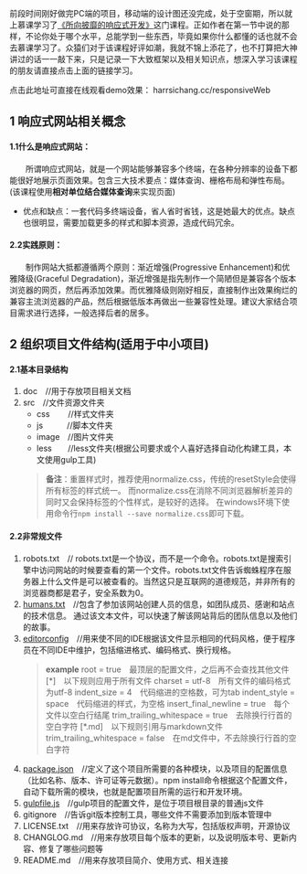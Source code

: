 前段时间刚好做完PC端的项目，移动端的设计图还没完成，处于空窗期，所以就上慕课学习了[《所向披靡的响应式开发》](http://coding.imooc.com/class/chapter/50.html)这门课程。正如作者在第一节中说的那样，不论你处于哪个水平，总能学到一些东西，毕竟如果你什么都懂的话也就不会去慕课学习了。众猿们对于该课程好评如潮，我就不锦上添花了，也不打算把大神讲过的话一一敲下来，只是记录一下大致框架以及相关知识点，想深入学习该课程的朋友请直接点击上面的链接学习。

点击此地址可直接在线观看demo效果： harrsichang.cc/responsiveWeb

## 1 响应式网站相关概念
#### 1.1什么是响应式网站：
&emsp;&emsp;所谓响应式网站，就是一个网站能够兼容多个终端，在各种分辨率的设备下都能很好地展示页面效果。包含三大技术要点：媒体查询、栅格布局和弹性布局。(该课程使用**相对单位结合媒体查询**来实现页面)
  - 优点和缺点：一套代码多终端设备，省人省时省钱，这是她最大的优点。缺点也很明显，需要加载更多的样式和脚本资源，造成代码冗余。 

#### 2.2实践原则：
&emsp;&emsp;制作网站大抵都遵循两个原则：渐近增强(Progressive Enhancement)和优雅降级(Graceful Degradation)，渐近增强是指先制作一个简陋但是兼容各个版本浏览器的网页，然后再添加效果。而优雅降级则刚好相反，直接制作出效果绚烂的兼容主流浏览器的产品，然后根据低版本再做出一些兼容性处理。建议大家结合项目需求进行选择，一般选择后者的居多。

## 2 组织项目文件结构(适用于中小项目)
#### 2.1基本目录结构
1. doc　//用于存放项目相关文档
2. src　//文件资源文件夹
   - css　　  //样式文件夹
   - js　　　//脚本文件夹
   - image　//图片文件夹
   - less　　//less文件夹(根据公司要求或个人喜好选择自动化构建工具，本文使用gulp工具)
    > **备注**：重置样式时，推荐使用normalize.css，传统的resetStyle会使得所有标签的样式统一。
    > 而normalize.css在消除不同浏览器解析差异的同时又会保持标签的个性样式，是较好的选择。
    > 在windows环境下使用命令行`npm install --save normalize.css`即可下载。

#### 2.2非常规文件
1. robots.txt　// robots.txt是一个协议，而不是一个命令。robots.txt是搜索引擎中访问网站的时候要查看的第一个文件。robots.txt文件告诉蜘蛛程序在服务器上什么文件是可以被查看的。当然这只是互联网的道德规范，并非所有的浏览器商都是君子，安全系数为0。
2. [humans.txt](http://www.humanstxt.org.cn/)　//包含了参加该网站创建人员的信息，如团队成员、感谢和站点的技术信息。 通过该文本文件，可以快速了解该网站背后的团队信息以及他们的故事。
3. [editorconfig](http://editorconfig.org/)　//用来使不同的IDE根据该文件显示相同的代码风格，便于程序员在不同IDE中维护，包括缩进格式、编码格式、换行规格。
    > **example**
    > root = true　最顶层的配置文件，之后再不会查找其他文件
    > [\*]　以下规则应用于所有文件
    > charset = utf-8　所有文件的编码格式为utf-8
    > indent_size = 4　代码缩进的空格数，可为tab
    > indent_style = space　代码缩进的样式，为空格
    > insert_final_newline = true　每个文件以空白行结尾
    > trim_trailing_whitespace = true　去除换行行首的空白字符
    > [\*.md]　以下规则引用与markdown文件
    > trim_trailing_whitespace =  false　在md文件中，不去除换行行首的空白字符
4. [package.json](http://www.ydcss.com/archives/18)　//定义了这个项目所需要的各种模块，以及项目的配置信息（比如名称、版本、许可证等元数据）。npm install命令根据这个配置文件，自动下载所需的模块，也就是配置项目所需的运行和开发环境。
5. [gulpfile.js](http://www.ydcss.com/archives/18)　//gulp项目的配置文件，是位于项目根目录的普通js文件
6. gitignore　//告诉git版本控制工具，哪些文件不需要添加到版本管理中
7. LICENSE.txt　//用来存放许可协议，名称为大写，包括版权声明，开源协议
8. CHANGLOG.md　//用来存放项目每个版本的更新，以及说明版本号、更新内容、修复了哪些问题等
9. README.md　//用来存放项目简介、使用方式、相关连接
